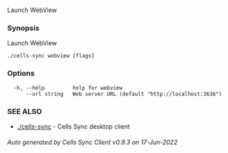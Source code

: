 Launch WebView

### Synopsis

Launch WebView

```
./cells-sync webview [flags]
```

### Options

```
  -h, --help         help for webview
      --url string   Web server URL (default "http://localhost:3636")
```

### SEE ALSO

* [./cells-sync](./cells-sync)	 - Cells Sync desktop client

###### Auto generated by Cells Sync Client v0.9.3 on 17-Jun-2022
